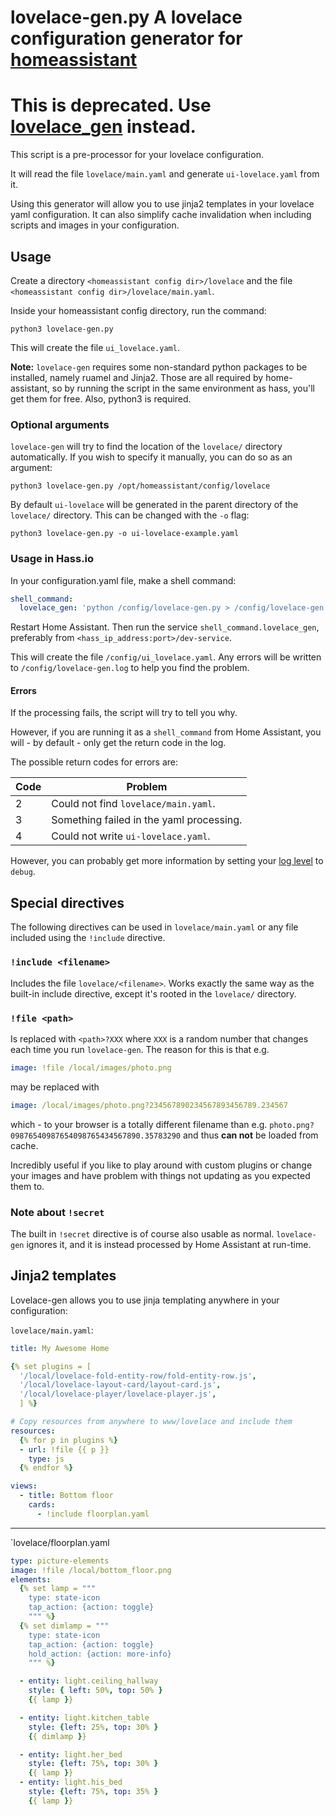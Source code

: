 # lovelace-gen.py A lovelace configuration generator for [homeassistant](https://www.home-assistant.io)

# This is deprecated. Use [lovelace_gen](https://github.com/thomasloven/hass-lovelace_gen) instead.

This script is a pre-processor for your lovelace configuration.

It will read the file `lovelace/main.yaml` and generate `ui-lovelace.yaml` from it.

Using this generator will allow you to use jinja2 templates in your lovelace yaml configuration.
It can also simplify cache invalidation when including scripts and images in your configuration.

## Usage

Create a directory `<homeassistant config dir>/lovelace` and the file `<homeassistant config dir>/lovelace/main.yaml`.

Inside your homeassistant config directory, run the command:

    python3 lovelace-gen.py

This will create the file `ui_lovelace.yaml`.

**Note:** `lovelace-gen` requires some non-standard python packages to be installed, namely ruamel and Jinja2. Those are all required by home-assistant, so by running the script in the same environment as hass, you'll get them for free. Also, python3 is required.

### Optional arguments

`lovelace-gen` will try to find the location of the `lovelace/` directory automatically. If you wish to specify it manually, you can do so as an argument:

    python3 lovelace-gen.py /opt/homeassistant/config/lovelace

By default `ui-lovelace` will be generated in the parent directory of the `lovelace/` directory. This can be changed with the `-o` flag:

    python3 lovelace-gen.py -o ui-lovelace-example.yaml

### Usage in Hass.io

In your configuration.yaml file, make a shell command:

```yaml
shell_command:
  lovelace_gen: 'python /config/lovelace-gen.py > /config/lovelace-gen.log'
```

Restart Home Assistant. Then run the service `shell_command.lovelace_gen`, preferably from `<hass_ip_address:port>/dev-service`.

This will create the file `/config/ui_lovelace.yaml`.
Any errors will be written to `/config/lovelace-gen.log` to help you find the problem.

#### Errors

If the processing fails, the script will try to tell you why.

However, if you are running it as a `shell_command` from Home Assistant, you will - by default - only get the return code in the log.

The possible return codes for errors are:

| Code | Problem |
|---|---|
| 2 | Could not find `lovelace/main.yaml`. |
| 3 | Something failed in the yaml processing. |
| 4 | Could not write `ui-lovelace.yaml`. |

However, you can probably get more information by setting your [log level](https://www.home-assistant.io/components/logger/) to `debug`.

## Special directives

The following directives can be used in `lovelace/main.yaml` or any file included using the `!include` directive.

### `!include <filename>`
Includes the file `lovelace/<filename>`. Works exactly the same way as the built-in include directive, except it's rooted in the `lovelace/` directory.

### `!file <path>`
Is replaced with `<path>?XXX` where `XXX` is a random number that changes each time you run `lovelace-gen`.
The reason for this is that e.g.

```yaml
image: !file /local/images/photo.png
```

may be replaced with

```yaml
image: /local/images/photo.png?234567890234567893456789.234567
```

which - to your browser is a totally different filename than e.g. `photo.png?09876540987654098765434567890.35783290` and thus **can not** be loaded from cache.

Incredibly useful if you like to play around with custom plugins or change your images and have problem with things not updating as you expected them to.

### Note about `!secret`
The built in `!secret` directive is of course also usable as normal. `lovelace-gen` ignores it, and it is instead processed by Home Assistant at run-time.

## Jinja2 templates
Lovelace-gen allows you to use jinja templating anywhere in your configuration:

`lovelace/main.yaml`:

```yaml
title: My Awesome Home

{% set plugins = [
  '/local/lovelace-fold-entity-row/fold-entity-row.js',
  '/local/lovelace-layout-card/layout-card.js',
  '/local/lovelace-player/lovelace-player.js',
  ] %}

# Copy resources from anywhere to www/lovelace and include them
resources:
  {% for p in plugins %}
  - url: !file {{ p }}
    type: js
  {% endfor %}

views:
  - title: Bottom floor
    cards:
      - !include floorplan.yaml
```

---

`lovelace/floorplan.yaml

```yaml
type: picture-elements
image: !file /local/bottom_floor.png
elements:
  {% set lamp = """
    type: state-icon
    tap_action: {action: toggle}
    """ %}
  {% set dimlamp = """
    type: state-icon
    tap_action: {action: toggle}
    hold_action: {action: more-info}
    """ %}

  - entity: light.ceiling_hallway
    style: { left: 50%, top: 50% }
    {{ lamp }}

  - entity: light.kitchen_table
    style: {left: 25%, top: 30% }
    {{ dimlamp }}

  - entity: light.her_bed
    style: {left: 75%, top: 30% }
    {{ lamp }}
  - entity: light.his_bed
    style: {left: 75%, top: 35% }
    {{ lamp }}
```
